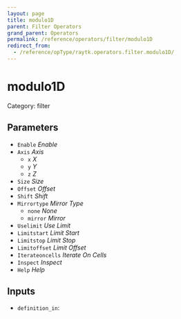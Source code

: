 ```yaml
---
layout: page
title: modulo1D
parent: Filter Operators
grand_parent: Operators
permalink: /reference/operators/filter/modulo1D
redirect_from:
  - /reference/opType/raytk.operators.filter.modulo1D/
---
```


# modulo1D

Category: filter



## Parameters

* `Enable` *Enable*
* `Axis` *Axis*
  * `x` *X*
  * `y` *Y*
  * `z` *Z*
* `Size` *Size*
* `Offset` *Offset*
* `Shift` *Shift*
* `Mirrortype` *Mirror Type*
  * `none` *None*
  * `mirror` *Mirror*
* `Uselimit` *Use Limit*
* `Limitstart` *Limit Start*
* `Limitstop` *Limit Stop*
* `Limitoffset` *Limit Offset*
* `Iterateoncells` *Iterate On Cells*
* `Inspect` *Inspect*
* `Help` *Help*

## Inputs

* `definition_in`: 